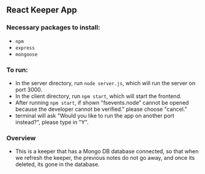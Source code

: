 <h2>React Keeper App</h2>

<h3>Necessary packages to install:</h3>
<ul>
  <li><code>npm</code></li>
  <li><code>express</code></li>
  <li><code>mongoose</code></li>
</ul>

<h3>To run:</h3>
<ul>
  <li>In the server directory, run <code>node server.js</code>, which will run the server on port 3000.</li>
  <li>In the client directory, run <code>npm start</code>, which will start the frontend.</li>
  <li>After running <code>npm start</code>, if shown "fsevents.node” cannot be opened because the developer cannot be verified." please choose "cancel."</li>
  <li>terminal will ask "Would you like to run the app on another port instead?", please type in "Y".</li>
</ul>

<h3>Overview</h3>
<ul>
  <li>This is a keeper that has a Mongo DB database connected, so that when we refresh the keeper, the previous notes do not go away, and once its deleted, its gone in the database.</li>
</ul>



